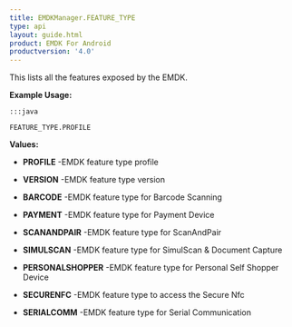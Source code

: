 ```yaml
---
title: EMDKManager.FEATURE_TYPE
type: api
layout: guide.html
product: EMDK For Android
productversion: '4.0'
---
```



This lists all the features exposed by the EMDK.
 
 

**Example Usage:**
	
	:::java
	
	FEATURE_TYPE.PROFILE
	


**Values:**

* **PROFILE** -EMDK feature type profile

* **VERSION** -EMDK feature type version

* **BARCODE** -EMDK feature type for Barcode Scanning

* **PAYMENT** -EMDK feature type for Payment Device

* **SCANANDPAIR** -EMDK feature type for ScanAndPair

* **SIMULSCAN** -EMDK feature type for SimulScan & Document Capture

* **PERSONALSHOPPER** -EMDK feature type for Personal Self Shopper Device

* **SECURENFC** -EMDK feature type to access the Secure Nfc

* **SERIALCOMM** -EMDK feature type for Serial Communication












